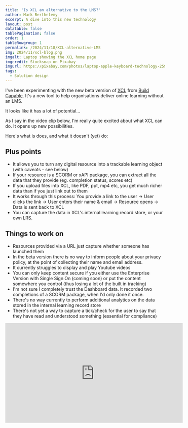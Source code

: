 ```yaml
---
title: 'Is XCL an alternative to the LMS?'
author: Mark Berthelemy
excerpt: A dive into this new technology
layout: post
datatable: false
tablePagination: false
order: 1
tableRowgroup: 1
permalink: /2024/11/18/XCL-alternative-LMS
img: 2024/11/xcl-blog.png
imgalt: Laptop showing the XCL home page
imgcredit: Stocksnap on Pixabay
imgurl: https://pixabay.com/photos/laptop-apple-keyboard-technology-2592316/
tags:
  - Solution design
---
```

I've been experimenting with the new beta version of <a href="https://www.buildcapable.com/xcl/" target="_blank">XCL</a> from <a href="https://www.buildcapable.com/" target="_blank">Build Capable</a>. It's a new tool to help organisations deliver online learning without an LMS.

It looks like it has a lot of potential...

As I say in the video clip below, I'm really quite excited about what XCL can do. It opens up new possibilities.

Here's what is does, and what it doesn't (yet) do:

## Plus points

- It allows you to turn any digital resource into a trackable learning object (with caveats - see below)
- If your resource is a SCORM or xAPI package, you can extract all the data that they provide (eg. completion status, scores etc)
- If you upload files into XCL, like PDF, ppt, mp4 etc, you get much richer data than if you just link out to them
- It works through this process: You provide a link to the user -> User clicks the link -> User enters their name & email -> Resource opens -> Data is sent back to XCL
- You can capture the data in XCL's internal learning record store, or your own LRS.

## Things to work on

- Resources provided via a URL just capture whether someone has launched them
- In the beta version there is no way to inform people about your privacy policy, at the point of collecting their name and email address.
- It currently struggles to display and play Youtube videos
- You can only keep content secure if you either use the Enterprise Version with Single Sign On (coming soon) or put the content somewhere you control (thus losing a lot of the built in tracking)
- I'm not sure I completely trust the Dashboard data. It recorded two completions of a SCORM package, when I'd only done it once. 
- There's no way currently to perform additional analytics on the data stored in the internal learning record store 
- There's not yet a way to capture a tick/check for the user to say that they have read and understood something (essential for compliance)

<iframe width="560" height="315" src="https://www.youtube.com/embed/Xn65_MhyqOE?si=EUd6MBDv-vpLwWOC" title="YouTube video player" frameborder="0" allow="accelerometer; autoplay; clipboard-write; encrypted-media; gyroscope; picture-in-picture; web-share" referrerpolicy="strict-origin-when-cross-origin" allowfullscreen></iframe>